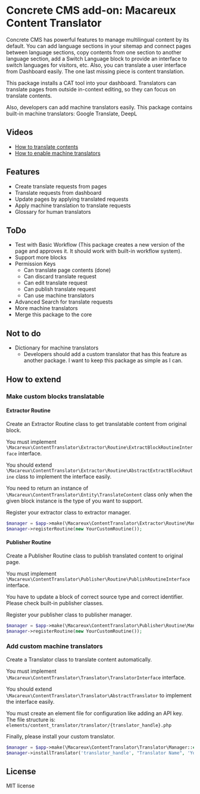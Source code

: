 # Concrete CMS add-on: Macareux Content Translator

Concrete CMS has powerful features to manage multilingual content by 
its default. You can add language sections in your sitemap and connect 
pages between language sections, copy contents from one section to another 
language section, add a Switch Language block to provide an interface to 
switch languages for visitors, etc. Also, you can translate a user 
interface from Dashboard easily. The one last missing piece is content 
translation.

This package installs a CAT tool into your dashboard. Translators can 
translate pages from outside in-context editing, so they can focus on translate 
contents.

Also, developers can add machine translators easily.
This package contains built-in machine translators: Google Translate, DeepL

## Videos

* [How to translate contents](https://youtu.be/6Tr-8dI6G8o)
* [How to enable machine translators](https://youtu.be/90vNHARToUw)

## Features

* Create translate requests from pages
* Translate requests from dashboard
* Update pages by applying translated requests
* Apply machine translation to translate requests
* Glossary for human translators

## ToDo

* Test with Basic Workflow (This package creates a new version of the page and approves it. It should work with built-in workflow system).
* Support more blocks
* Permission Keys
  * Can translate page contents (done)
  * Can discard translate request
  * Can edit translate request
  * Can publish translate request
  * Can use machine translators
* Advanced Search for translate requests
* More machine translators
* Merge this package to the core

## Not to do

* Dictionary for machine translators
  * Developers should add a custom translator that has this feature as another package. I want to keep this package as simple as I can.

## How to extend

### Make custom blocks translatable

#### Extractor Routine

Create an Extractor Routine class to get translatable content from original block.

You must implement `\Macareux\ContentTranslator\Extractor\Routine\ExtractBlockRoutineInterface` interface.

You should extend `\Macareux\ContentTranslator\Extractor\Routine\AbstractExtractBlockRoutine` class to implement the interface easily.

You need to return an instance of `\Macareux\ContentTranslator\Entity\TranslateContent` 
class only when the given block instance is the type of you want to support.

Register your extractor class to extractor manager.

```php
$manager = $app->make(\Macareux\ContentTranslator\Extractor\Routine\Manager::class);
$manager->registerRoutine(new YourCustomRoutine());
```

#### Publisher Routine

Create a Publisher Routine class to publish translated content to original page.

You must implement `\Macareux\ContentTranslator\Publisher\Routine\PublishRoutineInterface` interface.

You have to update a block of correct source type and correct identifier.
Please check built-in publisher classes.

Register your publisher class to publisher manager.

```php
$manager = $app->make(\Macareux\ContentTranslator\Publisher\Routine\Manager::class);
$manager->registerRoutine(new YourCustomRoutine());
```

### Add custom machine translators

Create a Translator class to translate content automatically.

You must implement `\Macareux\ContentTranslator\Translator\TranslatorInterface` interface.

You should extend `\Macareux\ContentTranslator\Translator\AbstractTranslator` to implement the interface easily.

You must create an element file for configuration like adding an API key.
The file structure is: `elements/content_translator/translator/{translator_handle}.php`

Finally, please install your custom translator.

```php
$manager = $app->make(\Macareux\ContentTranslator\Translator\Manager::class);
$manager->installTranslator('translator_handle', "Translator Name", 'YourTranslatorClassName');
```

## License

MIT license
